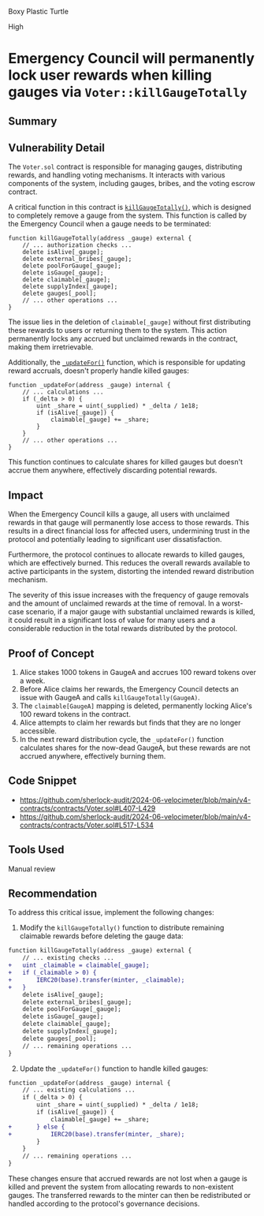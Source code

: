 Boxy Plastic Turtle

High

# Emergency Council will permanently lock user rewards when killing gauges via `Voter::killGaugeTotally`

## Summary

## Vulnerability Detail

The `Voter.sol` contract is responsible for managing gauges, distributing rewards, and handling voting mechanisms. It interacts with various components of the system, including gauges, bribes, and the voting escrow contract.

A critical function in this contract is [`killGaugeTotally()`](https://github.com/sherlock-audit/2024-06-velocimeter/blob/main/v4-contracts/contracts/Voter.sol#L407-L429), which is designed to completely remove a gauge from the system. This function is called by the Emergency Council when a gauge needs to be terminated:

```solidity
function killGaugeTotally(address _gauge) external {
    // ... authorization checks ...
    delete isAlive[_gauge];
    delete external_bribes[_gauge];
    delete poolForGauge[_gauge];
    delete isGauge[_gauge];
    delete claimable[_gauge];
    delete supplyIndex[_gauge];
    delete gauges[_pool];
    // ... other operations ...
}
```

The issue lies in the deletion of `claimable[_gauge]` without first distributing these rewards to users or returning them to the system. This action permanently locks any accrued but unclaimed rewards in the contract, making them irretrievable.

Additionally, the [`_updateFor()`](https://github.com/sherlock-audit/2024-06-velocimeter/blob/main/v4-contracts/contracts/Voter.sol#L517-L534) function, which is responsible for updating reward accruals, doesn't properly handle killed gauges:

```solidity
function _updateFor(address _gauge) internal {
    // ... calculations ...
    if (_delta > 0) {
        uint _share = uint(_supplied) * _delta / 1e18;
        if (isAlive[_gauge]) {
            claimable[_gauge] += _share;
        }
    }
    // ... other operations ...
}
```

This function continues to calculate shares for killed gauges but doesn't accrue them anywhere, effectively discarding potential rewards.

## Impact
When the Emergency Council kills a gauge, all users with unclaimed rewards in that gauge will permanently lose access to those rewards. This results in a direct financial loss for affected users, undermining trust in the protocol and potentially leading to significant user dissatisfaction.

Furthermore, the protocol continues to allocate rewards to killed gauges, which are effectively burned. This reduces the overall rewards available to active participants in the system, distorting the intended reward distribution mechanism.

The severity of this issue increases with the frequency of gauge removals and the amount of unclaimed rewards at the time of removal. In a worst-case scenario, if a major gauge with substantial unclaimed rewards is killed, it could result in a significant loss of value for many users and a considerable reduction in the total rewards distributed by the protocol.

## Proof of Concept
1. Alice stakes 1000 tokens in GaugeA and accrues 100 reward tokens over a week.
2. Before Alice claims her rewards, the Emergency Council detects an issue with GaugeA and calls `killGaugeTotally(GaugeA)`.
3. The `claimable[GaugeA]` mapping is deleted, permanently locking Alice's 100 reward tokens in the contract.
4. Alice attempts to claim her rewards but finds that they are no longer accessible.
5. In the next reward distribution cycle, the `_updateFor()` function calculates shares for the now-dead GaugeA, but these rewards are not accrued anywhere, effectively burning them.


## Code Snippet
- https://github.com/sherlock-audit/2024-06-velocimeter/blob/main/v4-contracts/contracts/Voter.sol#L407-L429
- https://github.com/sherlock-audit/2024-06-velocimeter/blob/main/v4-contracts/contracts/Voter.sol#L517-L534

## Tools Used
Manual review

## Recommendation
To address this critical issue, implement the following changes:

1. Modify the `killGaugeTotally()` function to distribute remaining claimable rewards before deleting the gauge data:

```diff
function killGaugeTotally(address _gauge) external {
    // ... existing checks ...
+   uint _claimable = claimable[_gauge];
+   if (_claimable > 0) {
+       IERC20(base).transfer(minter, _claimable);
+   }
    delete isAlive[_gauge];
    delete external_bribes[_gauge];
    delete poolForGauge[_gauge];
    delete isGauge[_gauge];
    delete claimable[_gauge];
    delete supplyIndex[_gauge];
    delete gauges[_pool];
    // ... remaining operations ...
}
```

2. Update the `_updateFor()` function to handle killed gauges:

```diff
function _updateFor(address _gauge) internal {
    // ... existing calculations ...
    if (_delta > 0) {
        uint _share = uint(_supplied) * _delta / 1e18;
        if (isAlive[_gauge]) {
            claimable[_gauge] += _share;
+       } else {
+           IERC20(base).transfer(minter, _share);
        }
    }
    // ... remaining operations ...
}
```

These changes ensure that accrued rewards are not lost when a gauge is killed and prevent the system from allocating rewards to non-existent gauges. The transferred rewards to the minter can then be redistributed or handled according to the protocol's governance decisions.